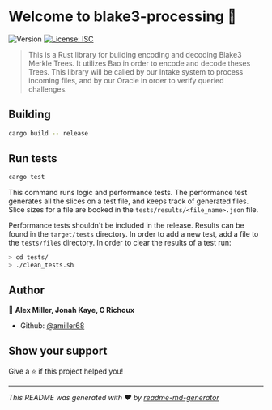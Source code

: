 <h1>Welcome to blake3-processing 👋</h1>
<p>
  <img alt="Version" src="https://img.shields.io/badge/version-(0.0.1)-blue.svg?cacheSeconds=2592000" />
  <a href="#" target="_blank">
    <img alt="License: ISC" src="https://img.shields.io/badge/License-ISC-yellow.svg" />
  </a>
</p>

> This is a Rust library for building encoding and decoding Blake3 Merkle Trees.
> It utilizes Bao in order to encode and decode theses Trees.
> This library will be called by our Intake system to process incoming files, and by 
> our Oracle in order to verify queried challenges.

## Building

```sh
cargo build -- release
```

## Run tests
```sh
cargo test
```

This command runs logic and performance tests.
The performance test generates all the slices on a test file, and keeps track of generated files.
Slice sizes for a file are booked in the `tests/results/<file_name>.json` file.

Performance tests shouldn't be included in the release.
Results can be found in the `target/tests` directory.
In order to add a new test, add a file to the `tests/files` directory.
In order to clear the results of a test run:

```sh
> cd tests/
> ./clean_tests.sh
```

## Author

👤 **Alex Miller, Jonah Kaye, C Richoux**

* Github: [@amiller68](https://github.com/amiller68)

## Show your support

Give a ⭐️ if this project helped you!

***
_This README was generated with ❤️ by [readme-md-generator](https://github.com/kefranabg/readme-md-generator)_